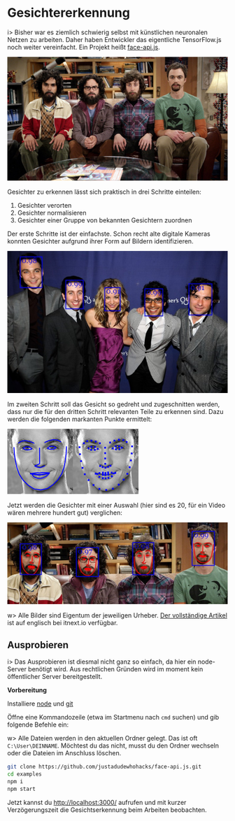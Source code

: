 # Gesichtererkennung

i> Bisher war es ziemlich schwierig selbst mit künstlichen neuronalen Netzen zu arbeiten. Daher haben Entwickler das eigentliche TensorFlow.js noch weiter vereinfacht. Ein Projekt heißt [face-api.js](https://github.com/justadudewhohacks/face-api.js). 

![bbt-0](img/bbt-0.jpeg)

Gesichter zu erkennen lässt sich praktisch in drei Schritte einteilen:

1. Gesichter verorten
2. Gesichter normalisieren
3. Gesichter einer Gruppe von bekannten Gesichtern zuordnen

Der erste Schritte ist der einfachste. Schon recht alte digitale Kameras konnten Gesichter aufgrund ihrer Form auf Bildern identifizieren.

![bbt-1](img/bbt-1.jpeg)

Im zweiten Schritt soll das Gesicht so gedreht und zugeschnitten werden, dass nur die für den dritten Schritt relevanten Teile zu erkennen sind. Dazu werden die folgenden markanten Punkte ermittelt:

![bbt-2](img/bbt-2.png)

Jetzt werden die Gesichter mit einer Auswahl (hier sind es 20, für ein Video wären mehrere hundert gut) verglichen:

![bbt-3](img/bbt-3.jpeg)



w> Alle Bilder sind Eigentum der jeweiligen Urheber. [Der vollständige Artikel](https://itnext.io/face-api-js-javascript-api-for-face-recognition-in-the-browser-with-tensorflow-js-bcc2a6c4cf07) ist auf englisch bei itnext.io verfügbar.



## Ausprobieren

i> Das Ausprobieren ist diesmal nicht ganz so einfach, da hier ein node-Server benötigt wird. Aus rechtlichen Gründen wird im moment kein öffentlicher Server bereitgestellt.

**Vorbereitung**

Installiere [node](https://nodejs.org/de/) und [git](https://git-scm.com/downloads)

Öffne eine Kommandozeile (etwa im Startmenu nach `cmd` suchen) und gib folgende Befehle ein:

w> Alle Dateien werden in den aktuellen Ordner gelegt. Das ist oft `C:\User\DEINNAME`. Möchtest du das nicht, musst du den Ordner wechseln oder die Dateien im Anschluss löschen.

```bash
git clone https://github.com/justadudewhohacks/face-api.js.git
cd examples
npm i
npm start
```

Jetzt kannst du <http://localhost:3000/> aufrufen und mit kurzer Verzögerungszeit die Gesichtserkennung beim Arbeiten beobachten.